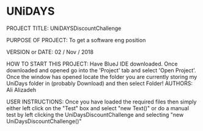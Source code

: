 # UNiDAYS

PROJECT TITLE: UNiDAYSDiscountChallenge

PURPOSE OF PROJECT: To get a software eng position

VERSION or DATE: 02 / Nov / 2018

HOW TO START THIS PROJECT: Have BlueJ IDE downloaded. Once downloaded and opened go 
                           into the 'Project' tab and select 'Open Project'. Once the window has opened locate the folder you 
                           are currently storing my UniDays folder in (probably Download) and then select Folder! 
AUTHORS: Ali Alizadeh

USER INSTRUCTIONS: Once you have loaded the required files then simply either left click on the "Test" box and select "new Text()" 
                   or do a manual test by left clicking the UniDaysDiscountChallenge and selecting "new UniDaysDiscountChallenge()"
